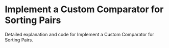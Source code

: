 # Implement a Custom Comparator for Sorting Pairs

Detailed explanation and code for Implement a Custom Comparator for Sorting Pairs.